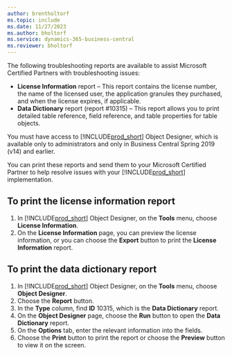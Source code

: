 ```yaml
---
author: brentholtorf
ms.topic: include
ms.date: 11/27/2023
ms.author: bholtorf
ms.service: dynamics-365-business-central
ms.reviewer: bholtorf
---
```


The following troubleshooting reports are available to assist Microsoft Certified Partners with troubleshooting issues:  

-   **License Information** report – This report contains the license number, the name of the licensed user, the application granules they purchased, and when the license expires, if applicable.  
-   **Data Dictionary** report (report #10315) – This report allows you to print detailed table reference, field reference, and table properties for table objects.  

You must have access to [!INCLUDE[prod_short](../../../includes/prod_short.md)] Object Designer, which is available only to administrators and only in Business Central Spring 2019 (v14) and earlier.  

You can print these reports and send them to your Microsoft Certified Partner to help resolve issues with your [!INCLUDE[prod_short](../../../includes/prod_short.md)] implementation.  

## To print the license information report  
1.  In [!INCLUDE[prod_short](../../../includes/prod_short.md)] Object Designer, on the **Tools** menu, choose **License Information**.  
2.  On the **License Information** page, you can preview the license information, or you can choose the **Export** button to print the **License Information** report.  

## To print the data dictionary report  
1.  In [!INCLUDE[prod_short](../../../includes/prod_short.md)] Object Designer, on the **Tools** menu, choose **Object Designer**.  
2.  Choose the **Report** button.  
3.  In the **Type** column, find **ID** 10315, which is the **Data Dictionary** report.  
4.  On the **Object Designer** page, choose the **Run** button to open the **Data Dictionary** report.  
5.  On the **Options** tab, enter the relevant information into the fields.  
6.  Choose the **Print** button to print the report or choose the **Preview** button to view it on the screen.  
